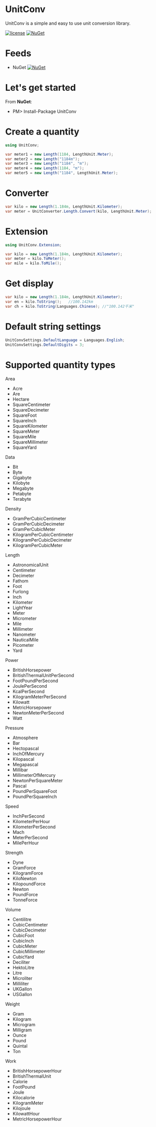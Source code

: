 # UnitConv
UnitConv is a simple and easy to use unit conversion library.
   
[![license](https://img.shields.io/github/license/rosen369/unitconv.svg)](https://github.com/Rosen369/UnitConv/blob/master/LICENSE)
[![NuGet](https://img.shields.io/nuget/dt/unitconv.svg)](https://www.nuget.org/packages/UnitConv/)

# Feeds
* NuGet [![NuGet](https://img.shields.io/nuget/v/UnitConv.svg)](https://www.nuget.org/packages/UnitConv/)

# Let's get started

From **NuGet**: 
* PM> Install-Package UnitConv

# Create a quantity

```c#
using UnitConv;

var meter1 = new Length(1184, LengthUnit.Meter);
var meter2 = new Length("1184m");
var meter3 = new Length("1184", "m");
var meter4 = new Length(1184, "m");
var meter5 = new Length("1184", LengthUnit.Meter);
```

# Converter

```c#
var kilo = new Length(1.184m, LengthUnit.Kilometer);
var meter = UnitConverter.Length.Convert(kilo, LengthUnit.Meter);
```

# Extension

```c#
using UnitConv.Extension;

var kilo = new Length(1.184m, LengthUnit.Kilometer);
var meter = kilo.ToMeter();
var mile = kilo.ToMile();
```

# Get display

```c#
var kilo = new Length(1.184m, LengthUnit.Kilometer);
var en = kilo.ToString();	//100.142km
var ch = kilo.ToString(Languages.Chinese); //"100.142千米"
```

# Default string settings
```c#
UnitConvSettings.DefaultLanguage = Languages.English;
UnitConvSettings.DefaultDigits = 3;
```

# Supported quantity types

Area
- Acre
- Are
- Hectare
- SquareCentimeter
- SquareDecimeter
- SquareFoot
- SquareInch
- SquareKilometer
- SquareMeter
- SquareMile
- SquareMillimeter
- SquareYard

Data
- Bit
- Byte
- Gigabyte
- Kilobyte
- Megabyte
- Petabyte
- Terabyte

Density
- GramPerCubicCentimeter
- GramPerCubicDecimeter
- GramPerCubicMeter
- KilogramPerCubicCentimeter
- KilogramPerCubicDecimeter
- KilogramPerCubicMeter

Length
- AstronomicalUnit
- Centimeter
- Decimeter
- Fathom
- Foot
- Furlong
- Inch
- Kilometer
- LightYear
- Meter
- Micrometer
- Mile
- Millimeter
- Nanometer
- NauticalMile
- Picometer
- Yard

Power
- BritishHorsepower
- BritishThermalUnitPerSecond
- FootPoundPerSecond
- JoulePerSecond
- KcalPerSecond
- KilogramMeterPerSecond
- Kilowatt
- MetricHorsepower
- NewtonMeterPerSecond
- Watt

Pressure
- Atmosphere
- Bar
- Hectopascal
- InchOfMercury
- Kilopascal
- Megapascal
- Millibar
- MillimeterOfMercury
- NewtonPerSquareMeter
- Pascal
- PoundPerSquareFoot
- PoundPerSquareInch

Speed
- InchPerSecond
- KilometerPerHour
- KilometerPerSecond
- Mach
- MeterPerSecond
- MilePerHour

Strength
- Dyne
- GramForce
- KilogramForce
- KiloNewton
- KilopoundForce
- Newton
- PoundForce
- TonneForce

Volume
- Centilitre
- CubicCentimeter
- CubicDecimeter
- CubicFoot
- CubicInch
- CubicMeter
- CubicMillimeter
- CubicYard
- Deciliter
- HektoLitre
- Litre
- Microliter
- Milliliter
- UKGallon
- USGallon

Weight
- Gram
- Kilogram
- Microgram
- Milligram
- Ounce
- Pound
- Quintal
- Ton

Work
- BritishHorsepowerHour
- BritishThermalUnit
- Calorie
- FootPound
- Joule
- Kilocalorie
- KilogramMeter
- Kilojoule
- KilowattHour
- MetricHorsepowerHour
